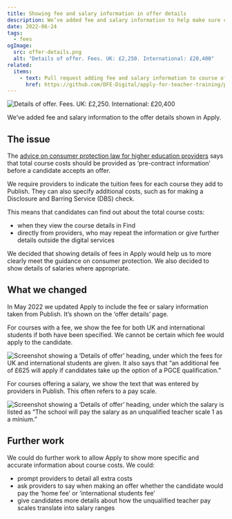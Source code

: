 ```yaml
---
title: Showing fee and salary information in offer details
description: We’ve added fee and salary information to help make sure candidates see it before making decisions about offers.
date: 2022-06-24
tags:
  - fees
ogImage:
  src: offer-details.png
  alt: "Details of offer. Fees. UK: £2,250. International: £20,400"
related:
  items:
    - text: Pull request adding fee and salary information to course offer pages
      href: https://github.com/DFE-Digital/apply-for-teacher-training/pull/6879
---
```


![Details of offer. Fees. UK: £2,250. International: £20,400](/apply-for-teacher-training/showing-fee-and-salary-information-in-offer-details/offer-details.png)

We’ve added fee and salary information to the offer details shown in Apply.

## The issue

The [advice on consumer protection law for higher education providers](https://www.gov.uk/government/publications/higher-education-consumer-law-advice-for-providers) says that total course costs should be provided as ‘pre-contract information’ before a candidate accepts an offer.

We require providers to indicate the tuition fees for each course they add to Publish. They can also specify additional costs, such as for making a Disclosure and Barring Service (DBS) check.

This means that candidates can find out about the total course costs:

- when they view the course details in Find
- directly from providers, who may repeat the information or give further details outside the digital services

We decided that showing details of fees in Apply would help us to more clearly meet the guidance on consumer protection. We also decided to show details of salaries where appropriate.

## What we changed

In May 2022 we updated Apply to include the fee or salary information taken from Publish. It’s shown on the ‘offer details’ page.

For courses with a fee, we show the fee for both UK and international students if both have been specified. We cannot be certain which fee would apply to the candidate.

![Screenshot showing a ‘Details of offer’ heading, under which the fees for UK and international students are given. It also says that “an additional fee of £625 will apply if candidates take up the option of a PGCE qualification.”](details-of-offer-with-fee.png)

For courses offering a salary, we show the text that was entered by providers in Publish. This often refers to a pay scale.

![Screenshot showing a ‘Details of offer’ heading, under which the salary is listed as “The school will pay the salary as an unqualified teacher scale 1 as a minium.”](details-of-offer-with-salary.png)

## Further work

We could do further work to allow Apply to show more specific and accurate information about course costs. We could:

- prompt providers to detail all extra costs
- ask providers to say when making an offer whether the candidate would pay the ‘home fee’ or ‘international students fee’
- give candidates more details about how the unqualified teacher pay scales translate into salary ranges
